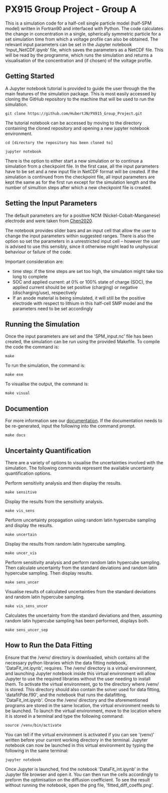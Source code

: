 # PX915 Group Project - Group A

This is a simulation code for a half-cell single particle model (half-SPM model) written in Fortran90 and interfaced with Python. The code calculates the change in concentration in a single, spherically symmetric particle for a set simulation time from which a voltage profile can also be obtained.
The relevant input parameters can be set in the Jupyter notebook ‘Input_NetCDF.ipynb’ file, which saves the parameters as a NetCDF file. This will be read by the programme, which runs the simulation and returns a visualisation of the concentration and (if chosen) of the voltage profile.

## Getting Started
A Jupyter notebook tutorial is provided to guide the user through the the main features of the simulation package. 
This is most easily accessed by cloning the GitHub repository to the machine that will be used to run the simulation.
<br>
```
git clone https://github.com/HubertJN/PX915_Group_Project.git
```

The tutorial notebook can be accessed by moving to the directory containing the cloned repository and opening a new jupyter notebook environment.
<br>
```
cd [directory the repository has been cloned to]
```
```
jupyter notebook
```
There is the option to either start a new simulation or to continue a simulation from a checkpoint file. In the first case, all the input parameters have to be set and a new input file in NetCDF format will be created. If the simulation is continued from the checkpoint file, all input parameters are kept the same as for the first run except for the simulation length and the number of simultion steps after which a new checkpoint file is created.

## Setting the Input Parameters
The default parameters are for a positive NCM (Nickel-Cobalt-Manganese) electrode and were taken from [Chen2020](https:/doi.org/10.1149/1945-7111/ab9050).

The notebook provides slider bars and an input cell that allow the user to change the input parameters within suggested ranges. There is also the option so set the parameters in a unrestricted input cell – however the user is advised to use this sensibly, since it otherwise might lead to unphysical behaviour or failure of the code.

Important consideration are:
- time step: if the time steps are set too high, the simulation might take too long to complete
- SOC and applied current: at 0% or 100% state of charge (SOC), the applied current should be set positive (charging) or negative (discharging/use), respectively
- If an anode material is being simulated, it will still be the positive electrode with respect to lithium in this half-cell SMP model and the parameters need to be set accordingly

## Running the Simulation
Once the input parameters are set and the 'SPM_input.nc' file has been created, the simulation can be run using the provided Makefile. 
To compile the code the command is:
<br>
```
make
```
To run the simulation, the command is:
<br>
```
make exe
```
To visualise the output, the command is:
<br>
```
make visual
```

## Documention
For more information see our [documentation](./docs.pdf).
If the documentation needs to be re-generated, input the following into the command prompt.
<br>
```
make docs
```

## Uncertainty Quantification
There are a variety of options to visualise the uncertainties involved with the simulation. The following commands represent the available uncertainty quantification options.

Perform sensitivity analysis and then display the results.
<br>
```
make sensitive
```

Display the results from the sensitivity analysis.
<br>
```
make vis_sens
```

Perform uncertainty propagation using random latin hypercube sampling and display the results.
<br>
```
make uncertain
```

Display the results from random latin hypercube sampling.
<br>
```
make uncer_vis
```

Perform sensitivity analysis and perform random latin hypercube sampling. Then calculate uncertainty from the standard deviations and random latin hypercube sampling. Then display results.
<br>
```
make sens_uncer
```

Visualise results of calculated uncertainties from the standard deviations and random latin hypercube sampling.
<br>
```
make vis_sens_uncer
```

Calculates the uncertainty from the standard deviations and then, assuming random latin hypercube sampling has been performed, displays both.
<br>
```
make sens_uncer_sep
```
## How to Run the Data Fitting
Ensure that the /venv/ directory is downloaded, which contains all the necessary python libraries which the data fitting notebook, 'DataFit_int.ipynb', requires. The /venv/ directory is a virtual environment, and launching Jupyter notebook inside this virtual environment will allow Jupyter to use the required libraries without the user needing to install them. To activate the virtual environment, go to the directory where /venv/ is stored. This directory should also contain the solver used for data fitting, 'datafitPde.f90', and the notebook that runs the datafitting, 'DataFit_int.ipynb'. Once the /venv/ directory and the aforementioned programs are stored in the same location, the virtual environment needs to be launched. To launch the virtual environment, move to the location where it is stored in a terminal and type the following command:
<br>
```
source /venv/bin/activate
```
You can tell if the virtual environment is activated if you can see '(venv)' written before your current working directory in the terminal. Jupyter notebook can now be launched in this virtual environment by typing the following in the same terminal:
<br>
```
jupyter notebook
```
Once Jupyter is launched, find the notebook 'DataFit_int.ipynb' in the Jupyter file browser and open it. You can then run the cells accordingly to preform the optimisation on the diffusion coefficient.
To see the result without running the notebook, open the png file, 'fitted_diff_coeffs.png'.
